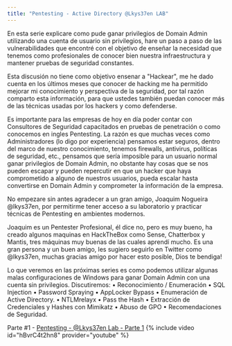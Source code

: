 ```yaml
---
title: "Pentesting - Active Directory @Lkys37en LAB" 
---
```


En esta serie explicare como pude ganar privilegios de Domain Admin utilizando una cuenta de usuario sin privilegios, hare un paso a paso de las vulnerabilidades que encontré con el objetivo de enseñar la necesidad que tenemos como profesionales de conocer bien nuestra infraestructura y mantener pruebas de seguridad constantes. 
 
Esta discusión no tiene como objetivo ensenar a "Hackear", me he dado cuenta en los últimos meses que conocer de hacking me ha permitido mejorar mi conocimiento y perspectiva de la seguridad, por tal razón comparto esta información, para que ustedes también puedan conocer más de las técnicas usadas por los hackers y como defenderse. 
 
Es importante para las empresas de hoy en día poder contar con Consultores de Seguridad capacitados en pruebas de penetración o como conocemos en ingles Pentesting. La razón es que muchas veces como Administradores (lo digo por experiencia) pensamos estar seguros, dentro del marco de nuestro conocimiento, tenemos firewalls, antivirus, políticas de seguridad, etc., pensamos que sería imposible para un usuario normal ganar privilegios de Domain Admin, no obstante hay cosas que se nos pueden escapar y pueden repercutir en que un hacker que haya comprometido a alguno de nuestros usuarios, pueda escalar hasta convertirse en Domain Admin y comprometer la información de la empresa. 
 
No empezare sin antes agradecer a un gran amigo, Joaquim Nogueira @lkys37en, por permitirme tener acceso a su laboratorio y practicar técnicas de Pentesting en ambientes modernos. 
 
Joaquim es un Pentester Profesional, él dice no, pero es muy bueno, ha creado algunos maquinas en HackTheBox como Sense, Chatterbox y Mantis, tres máquinas muy buenas de las cuales aprendí mucho. Es una gran persona y un buen amigo, les sugiero seguirlo en Twitter como @lkys37en, muchas gracias amigo por hacer esto posible, Dios te bendiga!
 
Lo que veremos en las próximas series es como podemos utilizar algunas malas configuraciones de Windows   para ganar Domain Admin con una cuenta sin privilegios. Discutiremos:
•	Reconocimiento / Enumeración
•	SQL Injection
•	Password Spraying
•	AppLocker Bypass
•	Enumeración de Active Directory.
•	NTLMrelayx
•	Pass the Hash
•	Extracción de Credenciales y Hashes con Mimikatz
•	Abuso de GPO
•	Recomendaciones de Seguridad.

Parte #1 - [Pentesting - @Lkys37en Lab - Parte 1](https://youtu.be/hBvrC4t2hn8)
{% include video id="hBvrC4t2hn8" provider="youtube" %}
